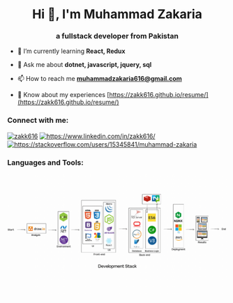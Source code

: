 
<h1 align="center">Hi 👋, I'm Muhammad Zakaria</h1>  
<h3 align="center">a fullstack developer from Pakistan</h3>  

- 🌱 I’m currently learning **React, Redux**  
  
- 💬 Ask me about **dotnet, javascript, jquery, sql**  
  
- 📫 How to reach me **muhammadzakaria616@gmail.com**  
  
- 📄 Know about my experiences [https://zakk616.github.io/resume/](https://zakk616.github.io/resume/)  
  
<h3 align="left">Connect with me:</h3>  
<p align="left">  
<a href="https://codepen.io/zakk616" target="blank"><img align="center" src="https://raw.githubusercontent.com/rahuldkjain/github-profile-readme-generator/master/src/images/icons/Social/codepen.svg" alt="zakk616" height="30" width="40" /></a>  
<a href="https://linkedin.com/in/https://www.linkedin.com/in/zakk616/" target="blank"><img align="center" src="https://raw.githubusercontent.com/rahuldkjain/github-profile-readme-generator/master/src/images/icons/Social/linked-in-alt.svg" alt="https://www.linkedin.com/in/zakk616/" height="30" width="40" /></a>  
<a href="https://stackoverflow.com/users/https://stackoverflow.com/users/15345841/muhammad-zakaria" target="blank"><img align="center" src="https://raw.githubusercontent.com/rahuldkjain/github-profile-readme-generator/master/src/images/icons/Social/stack-overflow.svg" alt="https://stackoverflow.com/users/15345841/muhammad-zakaria" height="30" width="40" /></a>  
</p>  

<h3 align="left">Languages and Tools:</h3>  
<img  src="cover.gif">
